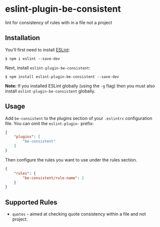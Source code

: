 # eslint-plugin-be-consistent

lint for consistency of rules with in a file not a project

## Installation

You'll first need to install [ESLint](http://eslint.org):

```
$ npm i eslint --save-dev
```

Next, install `eslint-plugin-be-consistent`:

```
$ npm install eslint-plugin-be-consistent --save-dev
```

**Note:** If you installed ESLint globally (using the `-g` flag) then you must also install `eslint-plugin-be-consistent` globally.

## Usage

Add `be-consistent` to the plugins section of your `.eslintrc` configuration file. You can omit the `eslint-plugin-` prefix:

```json
{
    "plugins": [
        "be-consistent"
    ]
}
```


Then configure the rules you want to use under the rules section.

```json
{
    "rules": {
        "be-consistent/rule-name": 2
    }
}
```

## Supported Rules

* `quotes` - aimed at checking quote consistency within a file and not project.





